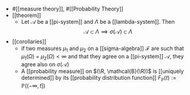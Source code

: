 - #[[measure theory]], #[[Probability Theory]]
- [[theorem]]
	- Let $\mathcal{A}$ be a [[pi-system]] and $\Lambda$ be a [[lambda-system]]. Then
	  $$\mathcal{A} \subset \Lambda \implies \sigma(\mathcal{A}) \subset \Lambda$$
- [[corollaries]]
	- if two measures $\mu_1$ and $\mu_2$ on a [[sigma-algebra]] $\mathcal{F}$ are such that $\mu_1(\Omega)$ = $\mu_2(\Omega) < \infty$ and that they agree on a [[pi-system]] $\mathcal{A}$, they agree also on $\sigma(\mathcal{A})$
	- A [[probability measure]] on $(\R, \mathcal{B}(\R))$ is [[uniquely determined]] by its [[probability distribution function]] $F_\mathbb{P}(t) := \mathbb{P}((-\infty, t])$